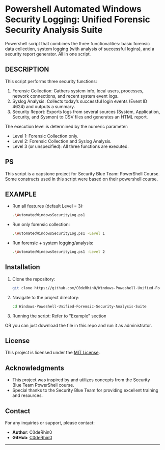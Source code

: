 # Powershell Automated Windows Security Logging: Unified Forensic Security Analysis Suite
Powershell script that combines the three functionalities: basic forensic data collection, system logging (with analysis of successful logins), and a security report generator. All in one script. 

## DESCRIPTION
This script performs three security functions:
  1. Forensic Collection: Gathers system info, local users, processes, network connections, and recent system event logs.
  2. Syslog Analysis: Collects today’s successful login events (Event ID 4624) and outputs a summary.
  3. Security Report: Exports logs from several sources (System, Application, Security, and Sysmon) to CSV files and generates an HTML report.

The execution level is determined by the numeric parameter:
  - Level 1: Forensic Collection only.
  - Level 2: Forensic Collection and Syslog Analysis.
  - Level 3 (or unspecified): All three functions are executed.

## PS
This script is a capstone project for Security Blue Team: PowerShell Course. Some constructs used in this script were based on their powershell course.

## EXAMPLE
- Run all features (default Level = 3):
   ```bash
   .\AutomatedWindowsSecurityLog.ps1
   ```
- Run only forensic collection:
   ```bash
   .\AutomatedWindowsSecurityLog.ps1 -Level 1
   ```
- Run forensic + system logging/analysis:
   ```bash
   .\AutomatedWindowsSecurityLog.ps1 -Level 2
   ```

## Installation

1. Clone the repository:
   ```bash
   git clone https://github.com/C0deRhin0/Windows-Poweshell-Unified-Forensic-Security-Analysis-Suite.git
   ```

2. Navigate to the project directory:
   ```bash
   cd Windows-Poweshell-Unified-Forensic-Security-Analysis-Suite
   ```

3. Running the script:
   Refer to "Example" section

OR you can just download the file in this repo and run it as administrator.

## License
This project is licensed under the [MIT License](LICENSE).

## Acknowledgments

- This project was inspired by and utilizes concepts from the Security Blue Team PowerShell course.
- Special thanks to the Security Blue Team for providing excellent training and resources.

## Contact

For any inquiries or support, please contact:

- **Author**: C0deRhin0 
- **GitHub**: [C0deRhin0](https://github.com/C0deRhin0)

---
